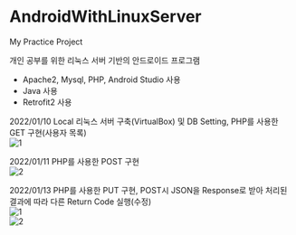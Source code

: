 # AndroidWithLinuxServer
My Practice Project

개인 공부를 위한 리눅스 서버 기반의 안드로이드 프로그램  
- Apache2, Mysql, PHP, Android Studio 사용  
- Java 사용  
- Retrofit2 사용  

2022/01/10 Local 리눅스 서버 구축(VirtualBox) 및 DB Setting, PHP를 사용한 GET 구현(사용자 목록)  
![1](https://user-images.githubusercontent.com/97011241/148894536-4278cb30-8635-439c-b802-d26ecce9388f.png)

2022/01/11 PHP를 사용한 POST 구현  
![2](https://user-images.githubusercontent.com/97011241/148894613-0a99a44f-f05e-4b6d-be41-2eba82c513aa.png)  

2022/01/13 PHP를 사용한 PUT 구현, POST시 JSON을 Response로 받아 처리된 결과에 따라 다른 Return Code 실행(수정)  
![1](https://user-images.githubusercontent.com/97011241/149296577-dfbc20a6-7a93-4949-a223-7091157f13ee.png)  
![2](https://user-images.githubusercontent.com/97011241/149296586-414e208b-6d72-430b-9748-17265ff4a1da.png)
